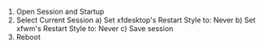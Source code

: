 1. Open Session and Startup
2. Select Current Session
    a) Set xfdesktop's  Restart Style to: Never
    b) Set xfwm's  Restart Style to: Never
    c) Save session
3. Reboot
